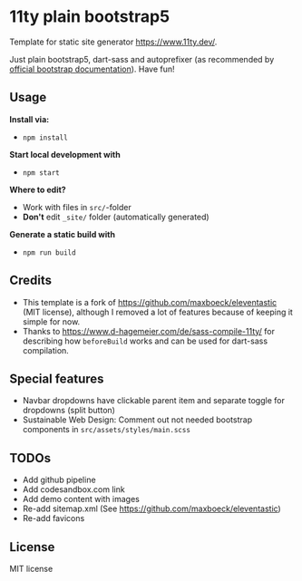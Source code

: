 # 11ty plain bootstrap5

Template for static site generator https://www.11ty.dev/.

Just plain bootstrap5, dart-sass and autoprefixer (as recommended by [official bootstrap documentation](https://getbootstrap.com/docs/5.0/getting-started/download/#source-files)). Have fun!

## Usage

**Install via:**

- `npm install`

**Start local development with**

- `npm start`

**Where to edit?**

- Work with files in `src/`-folder
- **Don't** edit `_site/` folder (automatically generated)

**Generate a static build with**

- `npm run build`

## Credits

- This template is a fork of https://github.com/maxboeck/eleventastic (MIT license), although I removed a lot of features because of keeping it simple for now.
- Thanks to https://www.d-hagemeier.com/de/sass-compile-11ty/ for describing how `beforeBuild` works and can be used for dart-sass compilation.

## Special features

- Navbar dropdowns have clickable parent item and separate toggle for dropdowns (split button)
- Sustainable Web Design: Comment out not needed bootstrap components in `src/assets/styles/main.scss`

## TODOs

- Add github pipeline
- Add codesandbox.com link
- Add demo content with images
- Re-add sitemap.xml (See https://github.com/maxboeck/eleventastic)
- Re-add favicons

## License

MIT license